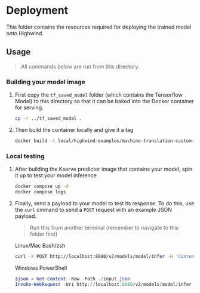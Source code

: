# Deployment

This folder contains the resources required for deploying the trained model onto Highwind.

## Usage

> All commands below are run from this directory.

### Building your model image

1. First copy the `tf_saved_model` folder (which contains the Tensorflow Model) to this directory so that it can be baked into the Docker container for serving.

    ```bash
    cp -r ../tf_saved_model .
    ```

1. Then build the container locally and give it a tag

    ```bash
    docker build -t local/highwind-examples/machine-translation-custom-predictor .
    ```

### Local testing

1. After building the Kserve predictor image that contains your model, spin it up to test your model inference

    ```bash
    docker compose up -d
    docker compose logs
    ```

1. Finally, send a payload to your model to test its response. To do this, use the `curl` cmmand to send a `POST` request with an example JSON payload.

    >  Run this from another terminal (remember to navigate to this folder first)

    Linux/Mac Bash/zsh

    ```bash
    curl -X POST http://localhost:8080/v2/models/model/infer -H 'Content-Type: application/json' -d @./input.json
    ```

    Windows PowerShell

    ```PowerShell
    $json = Get-Content -Raw -Path ./input.json
    Invoke-WebRequest -Uri http://localhost:8080/v2/models/model/infer -Method Post -ContentType 'application/json' -Body $json
    ```
